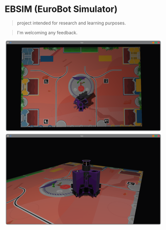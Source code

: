 # EBSIM (EuroBot Simulator)

> project intended for research and learning purposes.

> I'm welcoming any feedback.


![Top view](https://github.com/Unimakers/EBSIM/blob/main/docs/topview.png "Top view")
![Side view](https://github.com/Unimakers/EBSIM/blob/main/docs/sideview.png "Side view")

